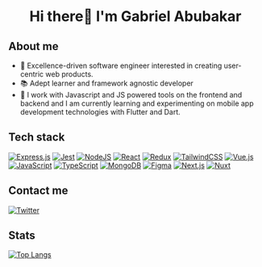 # <p align="center">Hi there👋 I'm Gabriel Abubakar</p>
## About me
- 🔭 Excellence-driven software engineer interested in creating user-centric web products.
- 📚 Adept learner and framework agnostic developer
- 🌱 I work with Javascript and JS powered tools on the frontend and backend and I am currently learning and experimenting on mobile app development technologies with Flutter and Dart.


## Tech stack
[![Express.js](https://img.shields.io/badge/Express.js-%23404d59.svg?logo=express&logoColor=%2361DAFB)](#)
[![Jest](https://img.shields.io/badge/Jest-C21325?logo=jest&logoColor=fff)](#)
[![NodeJS](https://img.shields.io/badge/Node.js-6DA55F?logo=node.js&logoColor=white)](#)
[![React](https://img.shields.io/badge/React-%2320232a.svg?logo=react&logoColor=%2361DAFB)](#)
[![Redux](https://img.shields.io/badge/Redux-764ABC?logo=redux&logoColor=fff)](#)
[![TailwindCSS](https://img.shields.io/badge/Tailwind%20CSS-%2338B2AC.svg?logo=tailwind-css&logoColor=white)](#)
[![Vue.js](https://img.shields.io/badge/Vue.js-4FC08D?logo=vuedotjs&logoColor=fff)](#)
[![JavaScript](https://img.shields.io/badge/JavaScript-F7DF1E?logo=javascript&logoColor=000)](#)
[![TypeScript](https://img.shields.io/badge/TypeScript-3178C6?logo=typescript&logoColor=fff)](#)
[![MongoDB](https://img.shields.io/badge/MongoDB-%234ea94b.svg?logo=mongodb&logoColor=white)](#)
[![Figma](https://img.shields.io/badge/Figma-F24E1E?logo=figma&logoColor=white)](#)
[![Next.js](https://img.shields.io/badge/Next.js-black?logo=next.js&logoColor=white)](#)
[![Nuxt](https://img.shields.io/badge/Nuxt-002E3B?logo=nuxt&logoColor=#00DC82)](#)
  
## Contact me
[![Twitter](https://img.shields.io/badge/Twitter-%231DA1F2.svg?style=for-the-badge&logo=Twitter&logoColor=white)](https://twitter.com/GabeAbubakarr)
  
## Stats
[![Top Langs](https://github-readme-stats.vercel.app/api/top-langs/?username=GabrielAbubakar&layout=compact&theme=vue-dark)](https://github.com/GabrielAbubakar/github-readme-stats) <br/>
